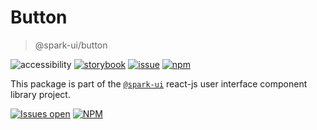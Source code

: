 # Button

> @spark-ui/button

![accessibility](https://img.shields.io/badge/WCAG_2.1_AA-passed-green)
[![storybook](https://img.shields.io/badge/storybook-black?logo=storybook)](https://sparkui.vercel.app/?path=/docs/components-button--docs)
[![issue](https://img.shields.io/badge/report%20a%20bug-black?logo=openbugbounty&logoColor=red)](https://github.com/adevinta/spark/issues/new?&projects=4&template=bug-report.yml&assignees=&labels=Component,Component%3A%20button)
[![npm](https://img.shields.io/npm/dt/%40spark-ui/button?logo=npm&labelColor=black)](https://www.npmjs.com/package/@spark-ui/button)

This package is part of the [`@spark-ui`](https://github.com/adevinta/spark) react-js user interface component library project.

[![Issues open](https://img.shields.io/github/issues-search/adevinta/spark?query=is%3Aopen%20label%3A%22Component%3A%20button%22&logo=openbugbounty&logoColor=red&label=issues%20open&color=red)](https://github.com/adevinta/spark/issues?q=is%3Aopen+label%3Abutton)
[![NPM](https://img.shields.io/npm/l/%40spark-ui%2Fbutton)](https://github.com/adevinta/spark/blob/main/packages/components/button/LICENSE.md)
